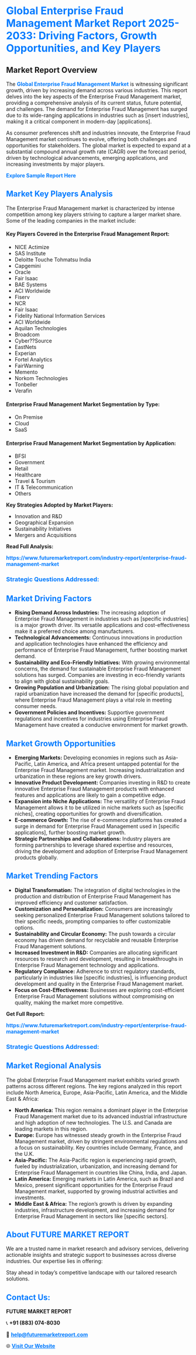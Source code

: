 <h1 style="color: #007BFF;">Global Enterprise Fraud Management Market Report 2025-2033: Driving Factors, Growth Opportunities, and Key Players</h1>

<section id="overview">
<h2>Market Report Overview</h2>
<p>The <a href="https://www.futuremarketreport.com/industry-report/enterprise-fraud-management-market" style="color: #007BFF; text-decoration: none;"><strong>Global Enterprise Fraud Management Market</strong></a> is witnessing significant growth, driven by increasing demand across various industries. This report delves into the key aspects of the Enterprise Fraud Management market, providing a comprehensive analysis of its current status, future potential, and challenges. The demand for Enterprise Fraud Management has surged due to its wide-ranging applications in industries such as [insert industries], making it a critical component in modern-day [applications].</p>
<p>As consumer preferences shift and industries innovate, the Enterprise Fraud Management market continues to evolve, offering both challenges and opportunities for stakeholders. The global market is expected to expand at a substantial compound annual growth rate (CAGR) over the forecast period, driven by technological advancements, emerging applications, and increasing investments by major players.</p>
</section>

<section id="overview">
<p><a href="https://www.futuremarketreport.com/request-sample/reportId=61501" style="color: #007BFF; text-decoration: none;"><strong>Explore Sample Report Here</strong></a></p>
</section>

<section id="key-players">
<h2 style="color: #007BFF;">Market Key Players Analysis</h2>
<p>The Enterprise Fraud Management market is characterized by intense competition among key players striving to capture a larger market share. Some of the leading companies in the market include:</p>
<h4>Key Players Covered in the Enterprise Fraud Management Report:</h4>
<ul><li>NICE Actimize</li><li>SAS Institute</li><li>Deloitte Touche Tohmatsu India</li><li>Capgemini</li><li>Oracle</li><li>Fair Isaac</li><li>BAE Systems</li><li>ACI Worldwide</li><li>Fiserv</li><li>NCR</li><li>Fair Isaac</li><li>Fidelity National Information Services</li><li>ACI Worldwide</li><li>Aquilan Technologies</li><li>Broadcom</li><li>Cyber??Source</li><li>EastNets</li><li>Experian</li><li>Fortel Analytics</li><li>FairWarning</li><li>Memento</li><li>Norkom Technologies</li><li>Tonbeller</li><li>Verafin</li></ul>
<h4>Enterprise Fraud Management Market Segmentation by Type:</h4>
<ul><li>On Premise</li><li>Cloud</li><li>SaaS</li></ul>

<h4>Enterprise Fraud Management Market Segmentation by Application:</h4>
<ul><li>BFSI</li><li>Government</li><li>Retail</li><li>Healthcare</li><li>Travel &amp; Tourism</li><li>IT &amp; Telecommunication</li><li>Others</li></ul>
<p><strong>Key Strategies Adopted by Market Players:</strong></p>
<ul>
<li>Innovation and R&D</li>
<li>Geographical Expansion</li>
<li>Sustainability Initiatives</li>
<li>Mergers and Acquisitions</li>
</ul>
</section>

<section>
<p><strong>Read Full Analysis: </strong></p><a href="https://www.futuremarketreport.com/industry-report/enterprise-fraud-management-market" style="color: #007BFF; text-decoration: none;"><strong>https://www.futuremarketreport.com/industry-report/enterprise-fraud-management-market</strong></a>
<h3 style="color: #007BFF;">Strategic Questions Addressed:</h3>
</section>

<section id="driving-factors">
<h2 style="color: #007BFF;">Market Driving Factors</h2>
<ul>
<li><strong>Rising Demand Across Industries:</strong> The increasing adoption of Enterprise Fraud Management in industries such as [specific industries] is a major growth driver. Its versatile applications and cost-effectiveness make it a preferred choice among manufacturers.</li>
<li><strong>Technological Advancements:</strong> Continuous innovations in production and application technologies have enhanced the efficiency and performance of Enterprise Fraud Management, further boosting market demand.</li>
<li><strong>Sustainability and Eco-Friendly Initiatives:</strong> With growing environmental concerns, the demand for sustainable Enterprise Fraud Management solutions has surged. Companies are investing in eco-friendly variants to align with global sustainability goals.</li>
<li><strong>Growing Population and Urbanization:</strong> The rising global population and rapid urbanization have increased the demand for [specific products], where Enterprise Fraud Management plays a vital role in meeting consumer needs.</li>
<li><strong>Government Policies and Incentives:</strong> Supportive government regulations and incentives for industries using Enterprise Fraud Management have created a conducive environment for market growth.</li>
</ul>
</section>

<section id="growth-opportunities">
<h2 style="color: #007BFF;">Market Growth Opportunities</h2>
<ul>
<li><strong>Emerging Markets:</strong> Developing economies in regions such as Asia-Pacific, Latin America, and Africa present untapped potential for the Enterprise Fraud Management market. Increasing industrialization and urbanization in these regions are key growth drivers.</li>
<li><strong>Innovative Product Development:</strong> Companies investing in R&D to create innovative Enterprise Fraud Management products with enhanced features and applications are likely to gain a competitive edge.</li>
<li><strong>Expansion into Niche Applications:</strong> The versatility of Enterprise Fraud Management allows it to be utilized in niche markets such as [specific niches], creating opportunities for growth and diversification.</li>
<li><strong>E-commerce Growth:</strong> The rise of e-commerce platforms has created a surge in demand for Enterprise Fraud Management used in [specific applications], further boosting market growth.</li>
<li><strong>Strategic Partnerships and Collaborations:</strong> Industry players are forming partnerships to leverage shared expertise and resources, driving the development and adoption of Enterprise Fraud Management products globally.</li>
</ul>
</section>

<section id="trending-factors">
<h2 style="color: #007BFF;">Market Trending Factors</h2>
<ul>
<li><strong>Digital Transformation:</strong> The integration of digital technologies in the production and distribution of Enterprise Fraud Management has improved efficiency and customer satisfaction.</li>
<li><strong>Customization and Personalization:</strong> Consumers are increasingly seeking personalized Enterprise Fraud Management solutions tailored to their specific needs, prompting companies to offer customizable options.</li>
<li><strong>Sustainability and Circular Economy:</strong> The push towards a circular economy has driven demand for recyclable and reusable Enterprise Fraud Management solutions.</li>
<li><strong>Increased Investment in R&D:</strong> Companies are allocating significant resources to research and development, resulting in breakthroughs in Enterprise Fraud Management technology and applications.</li>
<li><strong>Regulatory Compliance:</strong> Adherence to strict regulatory standards, particularly in industries like [specific industries], is influencing product development and quality in the Enterprise Fraud Management market.</li>
<li><strong>Focus on Cost-Effectiveness:</strong> Businesses are exploring cost-efficient Enterprise Fraud Management solutions without compromising on quality, making the market more competitive.</li>
</ul>
</section>

<section>
<p><strong>Get Full Report: </strong></p><a href="https://www.futuremarketreport.com/industry-report/enterprise-fraud-management-market" style="color: #007BFF; text-decoration: none;"><strong>https://www.futuremarketreport.com/industry-report/enterprise-fraud-management-market</strong></a>
<h3 style="color: #007BFF;">Strategic Questions Addressed:</h3>
</section>


<section id="regional-analysis">
<h2 style="color: #007BFF;">Market Regional Analysis</h2>
<p>The global Enterprise Fraud Management market exhibits varied growth patterns across different regions. The key regions analyzed in this report include North America, Europe, Asia-Pacific, Latin America, and the Middle East & Africa:</p>
<ul>
<li><strong>North America:</strong> This region remains a dominant player in the Enterprise Fraud Management market due to its advanced industrial infrastructure and high adoption of new technologies. The U.S. and Canada are leading markets in this region.</li>
<li><strong>Europe:</strong> Europe has witnessed steady growth in the Enterprise Fraud Management market, driven by stringent environmental regulations and a focus on sustainability. Key countries include Germany, France, and the U.K.</li>
<li><strong>Asia-Pacific:</strong> The Asia-Pacific region is experiencing rapid growth, fueled by industrialization, urbanization, and increasing demand for Enterprise Fraud Management in countries like China, India, and Japan.</li>
<li><strong>Latin America:</strong> Emerging markets in Latin America, such as Brazil and Mexico, present significant opportunities for the Enterprise Fraud Management market, supported by growing industrial activities and investments.</li>
<li><strong>Middle East & Africa:</strong> The region’s growth is driven by expanding industries, infrastructure development, and increasing demand for Enterprise Fraud Management in sectors like [specific sectors].</li>
</ul>
</section>

<footer>
<h2 style="color: #007BFF;">About FUTURE MARKET REPORT</h2>
<p>We are a trusted name in market research and advisory services, delivering actionable insights and strategic support to businesses across diverse industries. Our expertise lies in offering:</p>

<p>Stay ahead in today’s competitive landscape with our tailored research solutions.</p>

<h2 style="color: #007BFF;">Contact Us:</h2>
<p><strong>FUTURE MARKET REPORT</strong></p>
<p>📞 <strong>+91 (883) 074-8030</strong></p>
<p>📧 <strong><a href="mailto:help@futuremarketreport.com" style="color: #007BFF;">help@futuremarketreport.com</a></strong></p>
<p>🌐 <strong><a href="https://www.futuremarketreport.com/" style="color: #007BFF;">Visit Our Website</a></strong></p>
</footer>